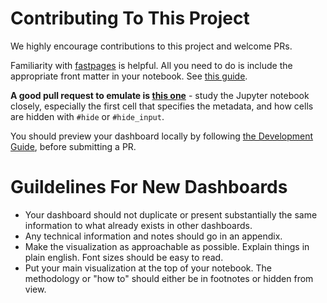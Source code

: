 # Contributing To This Project

We highly encourage contributions to this project and welcome PRs.

Familiarity with [fastpages](https://github.com/fastai/fastpages) is helpful.  All you need to do is include the appropriate front matter in your notebook.  See [this guide](https://github.com/fastai/fastpages#customizing-blog-posts-with-front-matter). 

**A good pull request to emulate is [this one](https://github.com/github/covid19-dashboard/pull/33)** - study the Jupyter notebook closely, especially the first cell that specifies the metadata, and how cells are hidden with `#hide` or `#hide_input`.

You should preview your dashboard locally by following [the Development Guide](https://github.com/fastai/fastpages/blob/master/_fastpages_docs/DEVELOPMENT.md), before submitting a PR.

# Guildelines For New Dashboards

- Your dashboard should not duplicate or present substantially the same information to what already exists in other dashboards.
- Any technical information and notes should go in an appendix.
- Make the visualization as approachable as possible.  Explain things in plain english.  Font sizes should be easy to read.  
- Put your main visualization at the top of your notebook.  The methodology or "how to" should either be in footnotes or hidden from view.
